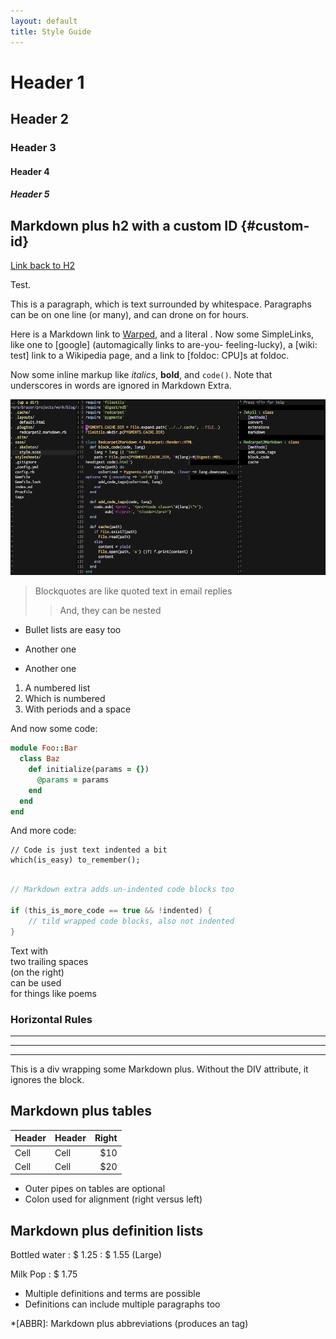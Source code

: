 ```yaml
---
layout: default
title: Style Guide
---
```


# Header 1
## Header 2
### Header 3
#### Header 4
##### Header 5

## Markdown plus h2 with a custom ID {#custom-id}

[Link back to H2](#custom-id)

Test.

This is a paragraph, which is text surrounded by whitespace. Paragraphs can be on one 
line (or many), and can drone on for hours.  

Here is a Markdown link to [Warped](http://warpedvisions.org), and a literal . 
Now some SimpleLinks, like one to [google] (automagically links to are-you-
feeling-lucky), a [wiki: test] link to a Wikipedia page, and a link to 
[foldoc: CPU]s at foldoc.  

Now some inline markup like _italics_,  **bold**, and `code()`. Note that underscores in 
words are ignored in Markdown Extra.

![picture alt](/images/test.png "Title is optional")     

> Blockquotes are like quoted text in email replies
>> And, they can be nested

* Bullet lists are easy too
- Another one
+ Another one

1. A numbered list
2. Which is numbered
3. With periods and a space

And now some code:

```ruby
module Foo::Bar
  class Baz
    def initialize(params = {})
      @params = params
    end
  end
end
```

And more code:

    // Code is just text indented a bit
    which(is_easy) to_remember();

```c

// Markdown extra adds un-indented code blocks too

if (this_is_more_code == true && !indented) {
    // tild wrapped code blocks, also not indented
}

```

Text with  
two trailing spaces  
(on the right)  
can be used  
for things like poems  

### Horizontal Rules

* * * *
****
--------------------------


<div class="custom-class" markdown="1">
This is a div wrapping some Markdown plus.  Without the DIV attribute, it ignores the 
block. 
</div>

## Markdown plus tables ##

| Header | Header | Right  |
| ------ | ------ | -----: |
|  Cell  |  Cell  |   $10  |
|  Cell  |  Cell  |   $20  |

* Outer pipes on tables are optional
* Colon used for alignment (right versus left)

## Markdown plus definition lists ##

Bottled water
: $ 1.25
: $ 1.55 (Large)

Milk
Pop
: $ 1.75

* Multiple definitions and terms are possible
* Definitions can include multiple paragraphs too

*[ABBR]: Markdown plus abbreviations (produces an <abbr> tag)
